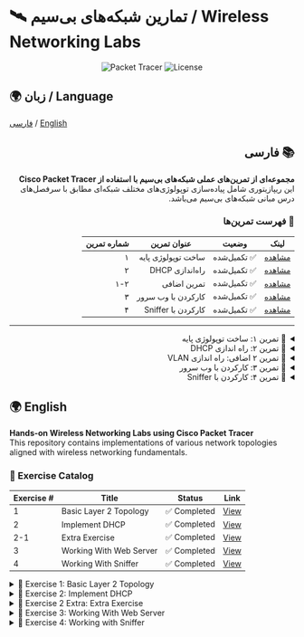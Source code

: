 # 🛰️ تمارین شبکه‌های بی‌سیم / Wireless Networking Labs
<div align="center">

![Packet Tracer](https://img.shields.io/badge/Cisco-Packet_Tracer-blue?logo=cisco&style=for-the-badge)
![License](https://img.shields.io/badge/License-MIT-green?style=for-the-badge)

</div>

## 🌍 زبان / Language
[فارسی](#فارسی) / [English](#english)

<div id="فارسی" dir="rtl">

## 📚 فارسی
**مجموعه‌ای از تمرین‌های عملی شبکه‌های بی‌سیم با استفاده از Cisco Packet Tracer**  
این ریپازیتوری شامل پیاده‌سازی توپولوژی‌های مختلف شبکه‌ای مطابق با سرفصل‌های درس مبانی شبکه‌های بی‌سیم می‌باشد.

### 🧩 فهرست تمرین‌ها
<div align="center"> 

| لینک                     | وضعیت         | عنوان تمرین                  | شماره تمرین |  
|--------------------------|---------------|-----------------------------|-------------|  
| [مشاهده](#تمرین-۱)      | ✅ تکمیل‌شده   | ساخت توپولوژی پایه          | ۱           |  
| [مشاهده](#تمرین-۲)      | ✅ تکمیل‌شده   | راه‌اندازی DHCP             | ۲           |  
| [مشاهده](#تمرین-۱-۲)    | ✅ تکمیل‌شده   | تمرین اضافی                | ۱-۲         |  
| [مشاهده](#تمرین-۳)      | ✅ تکمیل‌شده   | کارکردن با وب سرور                | ۳           |  
| [مشاهده](#تمرین-۴)      | ✅ تکمیل‌شده   | کارکردن با Sniffer               | ۴           |  

</div>

---
<details id="تمرین-۱">
<summary> 📌 تمرین ۱: ساخت توپولوژی پایه </summary>

<div dir="rtl">

<div align="right">

#### 🌟 هدف تمرین
پیاده‌سازی یک شبکه محلی ساده با قابلیت ارتباط بین دستگاه‌ها در لایه ۲.

#### 🛠️ تجهیزات مورد نیاز
- ۱ عدد سوئیچ Cisco 2960
- ۳ عدد کامپیوتر (PC)
- کابل Cross-Over

#### 📝 مراحل اجرا
1. افزودن سوئیچ و سه PC به محیط
2. اتصال دستگاه‌ها با کابل Straight-Through
3. تنظیم آدرس IP:

<div align="left">

```code
   - PC0: 192.168.1.1/24
   - PC1: 192.168.1.2/24
   - PC2: 192.168.1.3/24
```
</div>

4. تست ارتباط با دستور ping

</div>

#### 🎨 دیاگرام توپولوژی
<div align="center"> <img src="./assets/HW-1/pic-11.jpg" width="auto" alt="Layer 2 Topology"> </div>

#### 🧪 خروجی تست
<div align="center"> <img src="./assets/HW-1/pic-12.jpg" width="auto" alt="ping"> </div>

</details>

<details id="تمرین-۲">
<summary> 📌 تمرین ۲: راه اندازی DHCP </summary>

<div dir="rtl">

<div align="right">

#### 🌟 هدف تمرین
پیاده سازی یک شبکه همراه با راه اندازی DHCP Server.

#### 🛠️ تجهیزات مورد نیاز
- ۱ عدد سوئیچ Cisco 2960
- ۳ عدد کامپیوتر (PC)
- 1 عدد سرور (server)
- کابل Cross-Over

#### 📝 مراحل اجرا
1. افزودن سوئیچ و سرور و سه PC به محیط
2. اتصال دستگاه‌ها با کابل Cross-Over
3. پس از رفتن به تب config
 - تنظیم آدرس IP سرور:
   + Server: 192.168.1.1/24
 - تنظیم DNS سرور:
   + Server: 1.1.1.1
 - تنظیم Default Gateway:
   + Server: 192.168.1.1
4. پس از رفتن به تب service و بخش DHCP:
 - وارد کردن اطلاعات DNS, Default Gateway
   + تنظیم رنج IP شروع و تعداد کاربران
5. رفتن به تب Desktop, IP Configuration برای هر کامپیوتر و انتخاب گزینه DHCP

</div>

#### 🎨 دیاگرام توپولوژی
<div align="center"> <img src="./assets/HW-1/pic-21.jpg" width="auto" alt="DHCP Server"> </div>

#### 🧪 خروجی تست
<div align="center"> <img src="./assets/HW-1/pic-22.jpg" width="auto" alt="ip-config"> </div>
<div align="center"> <img src="./assets/HW-1/pic-23.jpg" width="auto" alt="ping"> </div>

</details>

<details id="تمرین-۲">
<summary> 📌 تمرین ۲ اضافی: راه اندازی VLAN </summary>

<div dir="rtl">

<div align="right">

#### 🌟 هدف تمرین
ایجاد شبکه‌های مجازی (VLAN) برای تفکیک. ترافیک پیاده‌سازی Router-on-a-Stick برای ارتباط بین VLANها

#### 🛠️ تجهیزات مورد نیاز
- ۱ عدد سوئیچ Cisco 2960
- ۴ عدد کامپیوتر (PC)
- ۱ عدد روتر Cisco 1941
- کابل Cross-Over

#### 📝 مراحل اجرا

## گام اول:
<div align="left">

```code
Switch> enable
Switch# configure terminal

! ایجاد VLANها
Switch(config)# vlan 10
Switch(config-vlan)# name Sales
Switch(config-vlan)# exit

Switch(config)# vlan 20
Switch(config-vlan)# name Marketing
Switch(config-vlan)# exit

! اختصاص پورت‌ها به VLANها
Switch(config)# interface range fa0/1-2
Switch(config-if-range)# switchport mode access
Switch(config-if-range)# switchport access vlan 10
Switch(config-if-range)# exit

Switch(config)# interface range fa0/3-4
Switch(config-if-range)# switchport mode access
Switch(config-if-range)# switchport access vlan 20
Switch(config-if-range)# exit

! پیکربندی Trunk Port
Switch(config)# interface gig0/1
Switch(config-if)# switchport mode trunk
Switch(config-if)# switchport trunk allowed vlan 10,20
```
</div>

## گام دوم:
<div align="left">

```code
Router> enable
Router# configure terminal

! ایجاد Subinterfaces
Router(config)# interface gig0/0.10
Router(config-subif)# encapsulation dot1Q 10
Router(config-subif)# ip address 192.168.10.1 255.255.255.0

Router(config-subif)# interface gig0/0.20
Router(config-subif)# encapsulation dot1Q 20
Router(config-subif)# ip address 192.168.20.1 255.255.255.0

! فعال‌سازی رابط اصلی
Router(config)# interface gig0/0
Router(config-if)# no shutdown
```
</div>

## گام سوم:
<div align="center">

| Default Gateway                     |IP Address        | VLAN                 | دستگاه|  
|--------------------------|---------------|-----------------------------|-------------|  
| 192.168.10.1     | 192.168.10.10  | 10         | PC0          |  
| 192.168.10.1     | 192.168.10.11  | 10             | PC1           |  
| 192.168.20.1    | 192.168.20.10  | 20               | PC2         |  
| 192.168.20.1     | 192.168.20.11  | 20               | PC3           |  

</div>
</div>

#### 🎨 دیاگرام توپولوژی
<div align="center"> <img src="./assets/HW-1/pic-24.jpg" width="auto" alt="VLAN"> </div>

#### 🧪 خروجی تست
<div align="center"> <img src="./assets/HW-1/pic-25.jpg" width="auto" alt="ping"> </div>

</details>

<details id="تمرین-۳">
<summary> 📌 تمرین ۳: کارکردن با وب سرور </summary>

<div dir="rtl">

<div align="right">

#### 🌟 هدف تمرین
پیاده‌سازی یک وب سرور برای مخابره پیام "Hello World From A.H.M".

#### 🛠️ تجهیزات مورد نیاز
- ۱ عدد سوئیچ Cisco 2960
- ۱ عدد کامپیوتر (PC)
- ۱ عدد سرور (Server)
- کابل Straight-Through

#### 📝 مراحل اجرا
1. افزودن سوئیچ و PC و سرور به محیط
2. اتصال دستگاه‌ها با کابل Straight-Through
3. تنظیم آدرس IP:
   - Server: 192.168.1.1/24
   - سپس تغییر index.html موجود در تب Services/HTTP
4. تست عملکرد با رفتن به تب Desktop/Web Browser و جستجوی IP سرور

</div>

#### 🎨 دیاگرام توپولوژی
<div align="center"> <img src="./assets/HW-2/pic-31.jpg" width="auto" alt="Web Server"> </div>

#### 🧪 خروجی تست
<div align="center"> <img src="./assets/HW-2/pic-32.jpg" width="auto" alt="hello-world"> </div>

</details>

<details id="تمرین-۴">
<summary> 📌 تمرین ۴: کارکردن با Sniffer </summary>

<div dir="rtl">

<div align="right">

#### 🌟 هدف تمرین
Sniff کردن بسته های مخابره شده میان کاربر، سوئیچ و سرور است.

#### 🛠️ تجهیزات مورد نیاز
- ۱ عدد سوئیچ Cisco 2960
- ۱ عدد کامپیوتر (PC)
- ۱ عدد سرور (Server)
- ۱ عدد اسنیفر (Sniffer)
- کابل Straight-Through

#### 📝 مراحل اجرا
1. مطابق تمرین گذشته عمل کرده و سپس پس از اتمام مراحل تمرین قبلی ادامه می دهیم.
2. اتصال دستگاه اسنیفر با کابل Straight-Through به سوئیچ
3. اجرای دستورات زیر بر روی سوئیچ:

<div align="left">

```code
Switch> enable
Switch# configure terminal
Switch(config)# monitor session 1 source vlan 1 both
Switch(config)# monitor session 1 destination interface fastethernet0/1
Switch# show monitor session 1
```
</div>

4. تست عملکرد با رفتن به تب Desktop/Command Prompt و اجرای دستورات telnet, ping و یا جستجوی IP سرور در Web Browser
- توضیحات: این تنظیمات ترافیک تمام vlan 1 را capture کرده و به مقصد اسنیفر ارسال میکند.
- توجه: در این تمرین تنها بسته های مشخصی جهت Sniff شدن انتخاب شده اند.

</div>

#### 🎨 دیاگرام توپولوژی
<div align="center"> <img src="./assets/HW-2/pic-41.jpg" width="auto" alt="Sniffer Topology"> </div>

#### 🧪 خروجی تست
<div align="center"> <img src="./assets/HW-2/pic-42.jpg" width="auto" alt="telnet"> </div>
<div align="center"> <img src="./assets/HW-2/pic-43.jpg" width="auto" alt="sniffer"> </div>

</details>

</div>



















<div id="english" dir="ltr">

## 🌍 English

**Hands-on Wireless Networking Labs using Cisco Packet Tracer**  
This repository contains implementations of various network topologies aligned with wireless networking fundamentals.

### 🧩 Exercise Catalog  
<div align="center"> 

| Exercise # | Title                     | Status        | Link  |  
|------------|---------------------------|---------------|-------|  
| 1          | Basic Layer 2 Topology     | ✅ Completed  | [View](#exercise-1)  |  
| 2          | Implement DHCP     | ✅ Completed  | [View](#exercise-2)  |  
| 2-1          | Extra Exercise     | ✅ Completed  | [View](#exercise-2-1)  |  
| 3          | Working With Web Server         | ✅ Completed | [View](#exercise-3)  | 
| 4          | Working With Sniffer         | ✅ Completed | [View](#exercise-4)  | 

</div>
  
<details id="exercise-1"> 
<summary> 📌 Exercise 1: Basic Layer 2 Topology </summary>  

#### 🌟 Objective  
Implement a simple LAN with Layer 2 connectivity between devices.

#### 🛠️ Required Equipment  
1 × Cisco 2960 Switch  
3 × PCs  
Straight-Through Cable  

#### 📝 Implementation Steps  
1. Add switch and three PCs to workspace  
2. Connect devices using Straight-Through cable  
3. Configure IP addresses:  
```code
   - PC0: 192.168.1.1/24  
   - PC1: 192.168.1.2/24  
   - PC1: 192.168.1.3/24  
```
4. Test connectivity using ping 

#### 🎨 Topology Diagram
<div align="center"> <img src="./assets/HW-1/pic-11.jpg" width="auto" alt="Layer 2 Topology"> </div>

#### 🧪 Test Output
<div align="center"> <img src="./assets/HW-1/pic-12.jpg" width="auto" alt="ping"> </div>

</details>

<details id="exercise-2"> 
<summary> 📌 Exercise 2: Implement DHCP </summary>  

#### 🌟 Objective  
Implement a network with a DHCP Server setup.

#### 🛠️ Required Equipment  
- 1 × Cisco 2960 Switch
- 3 × PCs
- 1 × Server
- Cable: Cross-Over 

#### 📝 Implementation Steps  
1. Add switch, server, and three PCs to workspace  
2. Connect devices using Cross-Over cable  
3. In the config tab:  
   - Configure server IP: 192.168.1.1/24  
   - Set DNS: 1.1.1.1  
   - Set Default Gateway: 192.168.1.1  
4. In the service tab, under DHCP:  
   - Enter DNS and Default Gateway  
   - Set starting IP range and number of clients  
5. Go to Desktop > IP Configuration on each PC and select DHCP

#### 🎨 Topology Diagram
<div align="center"> <img src="./assets/HW-1/pic-21.jpg" width="auto" alt="DHCP Server"> </div>

#### 🧪 Test Output
<div align="center"> <img src="./assets/HW-1/pic-22.jpg" width="auto" alt="ip-config"> </div>
<div align="center"> <img src="./assets/HW-1/pic-23.jpg" width="auto" alt="ping"> </div>

</details>

<details id="exercise-2-1"> 
<summary> 📌 Exercise 2 Extra: Extra Exercise </summary>  

#### 🌟 Objective  
Implement a network with a DHCP Server setup.

#### 🛠️ Required Equipment  
- 1 × Cisco 2960 Switch
- 3 × PCs
- 1 × Server
- Cable: Cross-Over 

#### 📝 Implementation Steps  
1. Add switch, server, and three PCs to workspace  
2. Connect devices using Cross-Over cable  
3. In the config tab:  
   - Configure server IP: 192.168.1.1/24  
   - Set DNS: 1.1.1.1  
   - Set Default Gateway: 192.168.1.1  
4. In the service tab, under DHCP:  
   - Enter DNS and Default Gateway  
   - Set starting IP range and number of clients  
5. Go to Desktop > IP Configuration on each PC and select DHCP

#### 🎨 Topology Diagram
<div align="center"> <img src="./assets/HW-1/pic-21.jpg" width="auto" alt="DHCP Server"> </div>

#### 🧪 Test Output
<div align="center"> <img src="./assets/HW-1/pic-22.jpg" width="auto" alt="ip-config"> </div>
<div align="center"> <img src="./assets/HW-1/pic-23.jpg" width="auto" alt="ping"> </div>

</details>

<details id="exercise-3"> 
<summary> 📌 Exercise 3: Working With Web Server </summary>  

#### 🌟 Objective  
Configure and test a basic web server environment.

#### 🛠️ Required Equipment  
- 1 × Cisco 2960 Switch
- 1 × PC
- 1 × Web Server
- Cable: Straight-Through

#### 📝 Implementation Steps  
1. Add the switch, web server, and a client PC to the workspace.  
2. Connect devices using appropriate cables.  
3. Configure IP addresses:  
   - Web Server: 192.168.2.1/24  
   - Client PC: 192.168.2.2/24  
4. Configure web server settings (enable HTTP service) on the server.  
5. Test connectivity by accessing the web server from the client PC.

#### 🎨 Topology Diagram
<div align="center"> <img src="./assets/HW-2/pic-31.jpg" width="auto" alt="Web Server"> </div>

#### 🧪 Test Output
<div align="center"> <img src="./assets/HW-2/pic-32.jpg" width="auto" alt="hello-world"> </div>

</details>

<details id="exercise-4">
<summary> 📌 Exercise 4: Working with Sniffer </summary>

<div dir="ltr">

<div align="left">

#### 🌟 Exercise Objective
To sniff the packets exchanged between the user, switch, and server.

#### 🛠️ Required Equipment
- 1 Cisco 2960 Switch
- 1 PC
- 1 Server
- 1 Sniffer
- Straight-Through Cable

#### 📝 Steps
1. Follow the previous exercise and then continue after completing its steps.
2. Connect the Sniffer device to the switch using a Straight-Through cable.
3. Execute the following commands on the switch:
```code
Switch> enable
Switch# configure terminal
Switch(config)# monitor session 1 source vlan 1 both
Switch(config)# monitor session 1 destination interface fastethernet0/1
Switch# show monitor session 1
```
4. Test functionality by going to the Desktop/Command Prompt tab and executing commands such as telnet, ping, or browsing to the server's IP address.
- Notes: This configuration captures all traffic from VLAN 1 and sends it to the Sniffer destination.
- Note: In this exercise, only specific packets are selected for sniffing.

#### 🎨 Topology Diagram
<div align="center"> <img src="./assets/HW-2/pic-41.jpg" width="auto" alt="Sniffer Topology"> </div>

#### 🧪 Test Output
<div align="center"> <img src="./assets/HW-2/pic-42.jpg" width="auto" alt="telnet"> </div>
<div align="center"> <img src="./assets/HW-2/pic-43.jpg" width="auto" alt="sniffer"> </div>

</div>

<h3>📬 Contact</h3>
<a href="mailto:mr.amirhosseinmaleki@gmail.com"> <img src="https://img.shields.io/badge/Email-Contact%20Me-red?style=flat&logo=gmail" alt="Email"> </a>